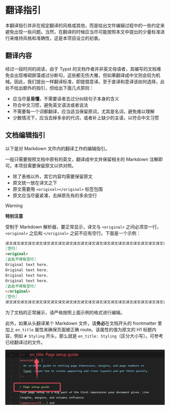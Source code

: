 # 翻译指引

本翻译指引并非在规定翻译的风格或其他，而是给出文件编辑过程中的一些约定来避免出现一些问题。当然，在翻译的时候应当尽可能按照本文中提出的少量标准进行来维持风格和准确性，这是本项目设立的初衷。

## 翻译内容

经过一段时间的阅读，由于 Typst 的文档作者并非英文母语者，其编写的文档难免会出现堆砌辞藻或过分断句，这些都无伤大雅，但如果翻译成中文则会较为机械。因此，我们提出一样翻译标准，即提倡意译。至于直译和意译该如何选择，此处不给出额外的指引，但给出下面几点原则：
- 应当尽量**易懂**，不需要读者去过分纠结句子本身的含义
- 符合中文习惯，避免英文语法或者说法
- 不需要每一个词都翻译，应当适当保留原词，尤其是名词，避免难以理解
- 少数情况下，应当去掉多余的代词，或者补上缺少的主语，以符合中文习惯

## 文档编辑指引

以下是对 Markdown 文件内的翻译工作的编辑指引。

一般只需要按照文档中原有的英文，翻译成中文并保留相关的 Markdown 注解即可。本项目需要保留原文以供对照。
- 除了表格以外，其它内容均需要保留原文
- 原文统一放在译文之下
- 原文需要用 `<original></original>` 标签包围
- 原文应当尽量紧凑，去掉原先有的多余空行

> [!WARNING]
> **特别注意**
>
> 受制于 Markdown 解析器，要正常显示，译文与 `<original>` 之间必须空一行，`<original>` 之后和 `</original>` 之前不应有空行。下面是一个示例：
>
> ```markdown
> 译文译文译文译文译文译文译文译文译文译文译文译文译文译文译文译文译文译文译文译文译文译文译文译文译文译文
> [空行]
> <original>
> [此处不得有空行]
> Original text here.
> Original text here.
> Original text here.
> Original text here.
> [此处不得有空行]
> </original>
> [空行]
> 译文译文译文译文译文译文译文译文译文译文译文译文译文译文译文译文译文译文译文译文译文译文译文译文译文译文
> ```
>
> 为了文档的正常展示，请严格按照上面示例的格式进行编辑。

此外，如果从头翻译某个 Markdown 文件，请**务必**在文档开头的 frontmatter 里加上 `en_title` 属性来确保页面被正确 route。该属性的值为原文的 H1 标题内容，例如 `# Styling` 开头，那么就是 `en_title: Styling`（区分大小写）。可参考已经翻译过的文件。

![](./image/en_title.png)

